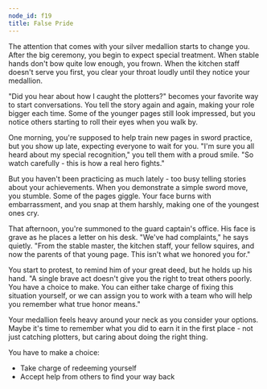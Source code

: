 ```yaml
---
node_id: f19
title: False Pride
---
```


The attention that comes with your silver medallion starts to change you. After the big ceremony, you begin to expect special treatment. When stable hands don't bow quite low enough, you frown. When the kitchen staff doesn't serve you first, you clear your throat loudly until they notice your medallion.

"Did you hear about how I caught the plotters?" becomes your favorite way to start conversations. You tell the story again and again, making your role bigger each time. Some of the younger pages still look impressed, but you notice others starting to roll their eyes when you walk by.

One morning, you're supposed to help train new pages in sword practice, but you show up late, expecting everyone to wait for you. "I'm sure you all heard about my special recognition," you tell them with a proud smile. "So watch carefully - this is how a real hero fights."

But you haven't been practicing as much lately - too busy telling stories about your achievements. When you demonstrate a simple sword move, you stumble. Some of the pages giggle. Your face burns with embarrassment, and you snap at them harshly, making one of the youngest ones cry.

That afternoon, you're summoned to the guard captain's office. His face is grave as he places a letter on his desk. "We've had complaints," he says quietly. "From the stable master, the kitchen staff, your fellow squires, and now the parents of that young page. This isn't what we honored you for."

You start to protest, to remind him of your great deed, but he holds up his hand. "A single brave act doesn't give you the right to treat others poorly. You have a choice to make. You can either take charge of fixing this situation yourself, or we can assign you to work with a team who will help you remember what true honor means."

Your medallion feels heavy around your neck as you consider your options. Maybe it's time to remember what you did to earn it in the first place - not just catching plotters, but caring about doing the right thing.

You have to make a choice:
- Take charge of redeeming yourself
- Accept help from others to find your way back
